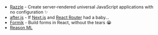 - [Razzle](https://github.com/jaredpalmer/razzle) - Create server-rendered universal JavaScript applications with no configuration ✨
- [after.js](https://github.com/jaredpalmer/after.js) - If [Next.js](https://github.com/zeit/next.js) and [React Router](https://github.com/reacttraining/react-router) had a baby...
- [Formik](https://github.com/jaredpalmer/formik) - Build forms in React, without the tears 😭
- [Reason ML](https://reasonml.github.io/)